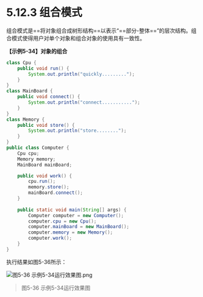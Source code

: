 # 5.12.3 组合模式

   组合模式是==将对象组合成树形结构==以表示“==部分-整体==”的层次结构。组合模式使得用户对单个对象和组合对象的使用具有一致性。

**【示例5-34】对象的组合**

```java {22-24,28-31}
class Cpu {
	public void run() {
		System.out.println("quickly.........");
	}
}
class MainBoard {
	public void connect() {
		System.out.println("connect...........");
	}
}
class Memory {
	public void store() {
		System.out.println("store........");
	}
}
public class Computer {
	Cpu cpu;
	Memory memory;
	MainBoard mainBoard;

	public void work() {
		cpu.run();
		memory.store();
		mainBoard.connect();
	}
	
	public static void main(String[] args) {
		Computer computer = new Computer();
		computer.cpu = new Cpu();
		computer.mainBoard = new MainBoard();
		computer.memory = new Memory();
		computer.work();
	}
}
```

   执行结果如图5-36所示：

![图5-36 示例5-34运行效果图.png](https://www.sxt.cn/360shop/Public/admin/UEditor/20170520/1495269438396479.png)

> 图5-36 示例5-34运行效果图